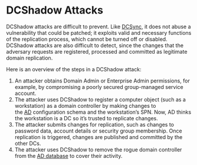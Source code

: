 
# DCShadow Attacks

DCShadow attacks are difficult to prevent. Like [DCSync](https://blog.netwrix.com/2021/11/30/what-is-dcsync-an-introduction/), it does not abuse a vulnerability that could be patched; it exploits valid and necessary functions of the replication process, which cannot be turned off or disabled. DCShadow attacks are also difficult to detect, since the changes that the adversary requests are registered, processed and committed as legitimate domain replication.


Here is an overview of the steps in a DCShadow attack:

1. An attacker obtains Domain Admin or Enterprise Admin permissions, for example, by compromising a poorly secured group-managed service account.
2. The attacker uses DCShadow to register a computer object (such as a workstation) as a domain controller by making changes to the [AD](https://www.netwrix.com/what_is_active_directory_ebook.html "https://www.netwrix.com/what_is_active_directory_ebook.html") configuration schema and the workstation’s SPN. Now, AD thinks the workstation is a DC so it’s trusted to replicate changes.
3. The attacker submits changes for replication, such as changes to password data, account details or security group membership. Once replication is triggered, changes are published and committed by the other DCs.
4. The attacker uses DCShadow to remove the rogue domain controller from the [AD database](https://blog.netwrix.com/2017/02/17/active-directory-database/) to cover their activity.
